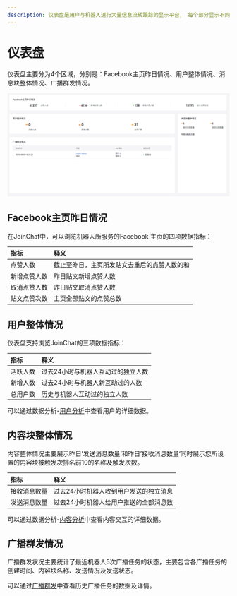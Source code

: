 ```yaml
---
description: 仪表盘是用户与机器人进行大量信息流转跟踪的显示平台， 每个部分显示不同功能区域及其功能的运转数据，我们希望帮助您理解这些数据。
---
```


# 仪表盘

仪表盘主要分为4个区域，分别是：Facebook主页昨日情况、用户整体情况、消息块整体情况、广播群发情况。

![&#x4EEA;&#x8868;&#x76D8;](../.gitbook/assets/image%20%2820%29.png)

## Facebook主页昨日情况

在JoinChat中，可以浏览机器人所服务的Facebook 主页的四项数据指标：

| 指标 | 释义 |
| :--- | :--- |
| 点赞人数 | 截止至昨日，主页所发贴文去重后的点赞人数的和 |
| 新增点赞人数 | 昨日贴文新增点赞人数 |
| 取消点赞人数 | 昨日贴文取消点赞人数 |
| 贴文点赞次数 | 主页全部贴文的点赞总数 |

## 用户整体情况

仪表盘支持浏览JoinChat的三项数据指标：

| 指标 | 释义 |
| :--- | :--- |
| 活跃人数 | 过去24小时与机器人互动过的独立人数 |
| 新增人数 | 过去24小时与机器人新互动过的人数 |
| 总用户数 | 历史与机器人互动过的独立人数 |

可以通过数据分析-[用户分析](shu-ju-fen-xi.md#yong-hu-fen-xi)中查看用户的详细数据。

## 内容块整体情况

内容整体情况主要展示昨日’发送消息数量‘和昨日’接收消息数量‘同时展示您所设置的内容块被触发次排名前10的名称及触发次数。

| 指标 | 释义 |
| :--- | :--- |
| 接收消息数量 | 过去24小时机器人收到用户发送的独立消息 |
| 发送消息数量 | 过去24小时机器人给用户推送的全部消息数 |

可以通过数据分析-[内容分析](shu-ju-fen-xi.md#nei-rong-fen-xi)中查看内容交互的详细数据。

## 广播群发情况

广播群发状况主要统计了最近机器人5次广播任务的状态，主要包含各广播任务的创建时间、内容块名称、发送情况及发送状态。

可以通过[广播群发](guang-bo-qun-fa.md)中查看历史广播任务的数据及详情。

